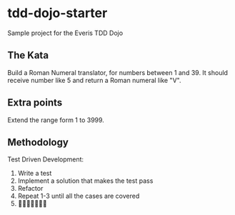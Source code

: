 # tdd-dojo-starter
Sample project for the Everis TDD Dojo

## The Kata
Build a Roman Numeral translator, for numbers between 1 and 39. It should receive number like 5 and return a Roman numeral like "V".

## Extra points
Extend the range form 1 to 3999.

## Methodology
Test Driven Development:
1) Write a test
2) Implement a solution that makes the test pass
3) Refactor
5) Repeat 1-3 until all the cases are covered
6) :beers::rainbow::rainbow::unicorn::rainbow::rainbow::beers:
